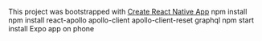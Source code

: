 ﻿This project was bootstrapped with [Create React Native App](https://github.com/react-community/create-react-native-app)
npm install
npm install react-apollo apollo-client apollo-client-reset graphql
npm start
install Expo app on phone
